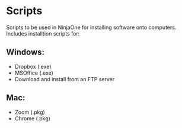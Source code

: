 # Scripts
Scripts to be used in NinjaOne for installing software onto computers. Includes installtion scripts for:

## Windows: 
- Dropbox (.exe)
- MSOffice (.exe)
- Download and install from an FTP server

## Mac: 
- Zoom (.pkg)
- Chrome (.pkg)